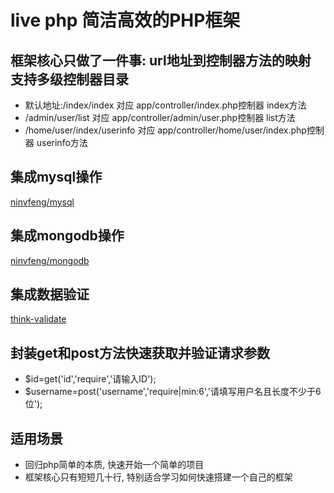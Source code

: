 # live php 简洁高效的PHP框架
## 框架核心只做了一件事: url地址到控制器方法的映射 支持多级控制器目录
- 默认地址:/index/index 对应 app/controller/index.php控制器 index方法
- /admin/user/list 对应 app/controller/admin/user.php控制器 list方法
- /home/user/index/userinfo 对应 app/controller/home/user/index.php控制器 userinfo方法

## 集成mysql操作
[ninvfeng/mysql](https://github.com/ninvfeng/mysql)

## 集成mongodb操作
[ninvfeng/mongodb](https://github.com/ninvfeng/mongodb)

## 集成数据验证
[think-validate](https://github.com/top-think/think-validate)

## 封装get和post方法快速获取并验证请求参数
- $id=get('id','require','请输入ID');
- $username=post('username','require|min:6','请填写用户名且长度不少于6位');

## 适用场景
- 回归php简单的本质, 快速开始一个简单的项目
- 框架核心只有短短几十行, 特别适合学习如何快速搭建一个自己的框架
